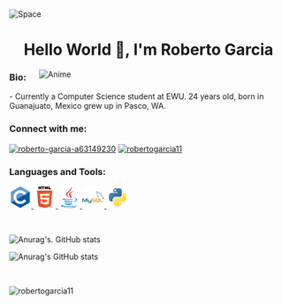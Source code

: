 <img align= "center" alt="Space" width="1050" height="150" src= "https://images-wixmp-ed30a86b8c4ca887773594c2.wixmp.com/f/f6e4e0c2-2865-4b9e-a81f-e59aa1d6aeef/df4qjt0-b28d850f-eb19-4f5d-b232-35256a84a483.png?token=eyJ0eXAiOiJKV1QiLCJhbGciOiJIUzI1NiJ9.eyJzdWIiOiJ1cm46YXBwOjdlMGQxODg5ODIyNjQzNzNhNWYwZDQxNWVhMGQyNmUwIiwiaXNzIjoidXJuOmFwcDo3ZTBkMTg4OTgyMjY0MzczYTVmMGQ0MTVlYTBkMjZlMCIsIm9iaiI6W1t7InBhdGgiOiJcL2ZcL2Y2ZTRlMGMyLTI4NjUtNGI5ZS1hODFmLWU1OWFhMWQ2YWVlZlwvZGY0cWp0MC1iMjhkODUwZi1lYjE5LTRmNWQtYjIzMi0zNTI1NmE4NGE0ODMucG5nIn1dXSwiYXVkIjpbInVybjpzZXJ2aWNlOmZpbGUuZG93bmxvYWQiXX0.J27PhEIiTzHZlmgf5x2QYqYPqoH7XRfdeSZawjxIZR0">
<h1 align="center">Hello World 👋, I'm Roberto Garcia</h1>
<img align= "right" alt="Anime" width="450" src= "https://64.media.tumblr.com/cb3cf1f442ffc589d53b80e1116ddb1f/tumblr_oty55snI5J1w0ii2ho1_500.gif">

<h3 align="left">Bio:</h3>
- Currently a Computer Science student at EWU. 
24 years old, born in Guanajuato, 
Mexico grew up in Pasco, WA.

<h3 align="left">Connect with me:</h3>
<p align="left">

<a href="https://linkedin.com/in/roberto-garcia-a63149230" target="blank"><img align="center" src="https://raw.githubusercontent.com/rahuldkjain/github-profile-readme-generator/master/src/images/icons/Social/linked-in-alt.svg" alt="roberto-garcia-a63149230" height="30" width="40" /></a>
<a href="https://codepen.io/robertogarcia11" target="blank"><img align="center" src="https://raw.githubusercontent.com/rahuldkjain/github-profile-readme-generator/master/src/images/icons/Social/codepen.svg" alt="robertogarcia11" height="30" width="40" /></a>
</p>

<h3 align="left">Languages and Tools:</h3>
<p align="left"> <a href="https://www.cprogramming.com/" target="_blank" rel="noreferrer"> <img src="https://raw.githubusercontent.com/devicons/devicon/master/icons/c/c-original.svg" alt="c" width="40" height="40"/> </a> <a href="https://www.w3.org/html/" target="_blank" rel="noreferrer"> <img src="https://raw.githubusercontent.com/devicons/devicon/master/icons/html5/html5-original-wordmark.svg" alt="html5" width="40" height="40"/> </a> <a href="https://www.java.com" target="_blank" rel="noreferrer"> <img src="https://raw.githubusercontent.com/devicons/devicon/master/icons/java/java-original.svg" alt="java" width="40" height="40"/> </a> <a href="https://www.mysql.com/" target="_blank" rel="noreferrer"> <img src="https://raw.githubusercontent.com/devicons/devicon/master/icons/mysql/mysql-original-wordmark.svg" alt="mysql" width="40" height="40"/> </a> <a href="https://www.python.org" target="_blank" rel="noreferrer"> <img src="https://raw.githubusercontent.com/devicons/devicon/master/icons/python/python-original.svg" alt="python" width="40" height="40"/> </a> </p>

<br>

![Anurag's. GitHub stats](https://github-readme-stats.vercel.app/api/top-langs?username=robertogarcia11&show_icons=true&locale=en&layout=compact&theme=radical) 

![Anurag's GitHub stats](https://github-readme-stats.vercel.app/api?username=robertogarcia11&show_icons=true&theme=radical)

<br>
<p align="left"> <img src="https://komarev.com/ghpvc/?username=robertogarcia11&label=Profile%20views&color=0e75b6&style=flat" alt="robertogarcia11" /> </p>
